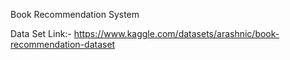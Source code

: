 Book Recommendation System

Data Set Link:- https://www.kaggle.com/datasets/arashnic/book-recommendation-dataset
